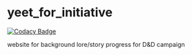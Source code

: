 # yeet_for_initiative

[![Codacy Badge](https://api.codacy.com/project/badge/Grade/9755cb611c644a8db489b24b79ba8887)](https://app.codacy.com/manual/thadkingcole/yeet_for_initiative?utm_source=github.com&utm_medium=referral&utm_content=thadkingcole/yeet_for_initiative&utm_campaign=Badge_Grade_Dashboard)

website for background lore/story progress for D&amp;D campaign
